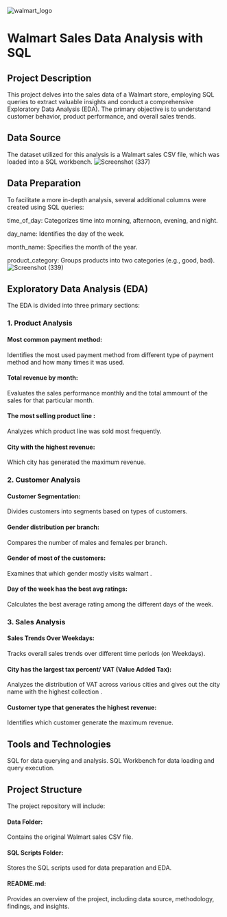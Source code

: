 ![walmart_logo](https://github.com/user-attachments/assets/265ed8cb-55b2-4c09-bb69-a016cf7b0622)
# Walmart Sales Data Analysis with SQL

## Project Description

This project delves into the sales data of a Walmart store, employing SQL queries to extract valuable insights and conduct a comprehensive Exploratory Data Analysis (EDA). The primary objective is to understand customer behavior, product performance, and overall sales trends.

## Data Source

The dataset utilized for this analysis is a Walmart sales CSV file, which was loaded into a SQL workbench.
![Screenshot (337)](https://github.com/user-attachments/assets/fc5252ca-cb9e-4aa7-bfe9-14d0c526046f)

## Data Preparation

To facilitate a more in-depth analysis, several additional columns were created using SQL queries:

time_of_day: Categorizes time into morning, afternoon, evening, and night.

day_name: Identifies the day of the week.

month_name: Specifies the month of the year.

product_category: Groups products into two categories (e.g., good, bad).
![Screenshot (339)](https://github.com/user-attachments/assets/d3dc5352-a797-43bb-b42e-04c20dde305c)
## Exploratory Data Analysis (EDA)

The EDA is divided into three primary sections:

### 1. Product Analysis

####  Most common payment method: 
Identifies the most used payment method from different type of payment method and how many times it was used.
#### Total revenue by month: 
Evaluates the sales performance monthly and the total ammount of the sales for that particular month.
####  The most selling product line :
Analyzes which product line was sold most frequently.
#### City with the highest revenue:
Which city has generated the maximum revenue.
### 2. Customer Analysis

#### Customer Segmentation: 
Divides customers into segments based on types of customers.
####  Gender distribution per branch: 
Compares the number of males and females per branch.
#### Gender of most of the customers:
Examines that which gender mostly visits walmart .
#### Day of the week has the best avg ratings:
Calculates the best average rating among the different days of the week.
### 3. Sales Analysis

#### Sales Trends Over Weekdays: 
Tracks overall sales trends over different time periods (on Weekdays).
#### City has the largest tax percent/ VAT (Value Added Tax): 
Analyzes the distribution of VAT across various cities and gives out the city name with the highest collection .
#### Customer type that generates the highest revenue: 
Identifies which customer generate the maximum revenue.

## Tools and Technologies

SQL for data querying and analysis.
SQL Workbench for data loading and query execution.

## Project Structure

The project repository will include:

#### Data Folder: 
Contains the original Walmart sales CSV file.
#### SQL Scripts Folder: 
Stores the SQL scripts used for data preparation and EDA.
#### README.md: 
Provides an overview of the project, including data source, methodology, findings, and insights.

